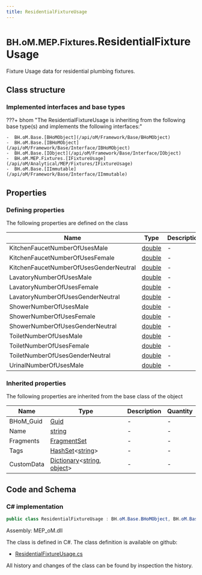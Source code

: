 ```yaml
---
title: ResidentialFixtureUsage
---
```


# <small>BH.oM.MEP.Fixtures.</small>**ResidentialFixtureUsage**

Fixture Usage data for residential plumbing fixtures.

## Class structure

### Implemented interfaces and base types

???+ bhom "The ResidentialFixtureUsage is inheriting from the following base type(s) and implements the following interfaces:"

    -  BH.oM.Base.[BHoMObject](/api/oM/Framework/Base/BHoMObject)
    -  BH.oM.Base.[IBHoMObject](/api/oM/Framework/Base/Interface/IBHoMObject)
    -  BH.oM.Base.[IObject](/api/oM/Framework/Base/Interface/IObject)
    -  BH.oM.MEP.Fixtures.[IFixtureUsage](/api/oM/Analytical/MEP/Fixtures/IFixtureUsage)
    -  BH.oM.Base.[IImmutable](/api/oM/Framework/Base/Interface/IImmutable)


## Properties



### Defining properties

The following properties are defined on the class

| Name             | Type             | Description      | Quantity         |
|------------------|------------------|------------------|------------------|
| KitchenFaucetNumberOfUsesMale | [double](https://learn.microsoft.com/en-us/dotnet/api/System.Double?view=netstandard-2.0) | - | - |
| KitchenFaucetNumberOfUsesFemale | [double](https://learn.microsoft.com/en-us/dotnet/api/System.Double?view=netstandard-2.0) | - | - |
| KitchenFaucetNumberOfUsesGenderNeutral | [double](https://learn.microsoft.com/en-us/dotnet/api/System.Double?view=netstandard-2.0) | - | - |
| LavatoryNumberOfUsesMale | [double](https://learn.microsoft.com/en-us/dotnet/api/System.Double?view=netstandard-2.0) | - | - |
| LavatoryNumberOfUsesFemale | [double](https://learn.microsoft.com/en-us/dotnet/api/System.Double?view=netstandard-2.0) | - | - |
| LavatoryNumberOfUsesGenderNeutral | [double](https://learn.microsoft.com/en-us/dotnet/api/System.Double?view=netstandard-2.0) | - | - |
| ShowerNumberOfUsesMale | [double](https://learn.microsoft.com/en-us/dotnet/api/System.Double?view=netstandard-2.0) | - | - |
| ShowerNumberOfUsesFemale | [double](https://learn.microsoft.com/en-us/dotnet/api/System.Double?view=netstandard-2.0) | - | - |
| ShowerNumberOfUsesGenderNeutral | [double](https://learn.microsoft.com/en-us/dotnet/api/System.Double?view=netstandard-2.0) | - | - |
| ToiletNumberOfUsesMale | [double](https://learn.microsoft.com/en-us/dotnet/api/System.Double?view=netstandard-2.0) | - | - |
| ToiletNumberOfUsesFemale | [double](https://learn.microsoft.com/en-us/dotnet/api/System.Double?view=netstandard-2.0) | - | - |
| ToiletNumberOfUsesGenderNeutral | [double](https://learn.microsoft.com/en-us/dotnet/api/System.Double?view=netstandard-2.0) | - | - |
| UrinalNumberOfUsesMale | [double](https://learn.microsoft.com/en-us/dotnet/api/System.Double?view=netstandard-2.0) | - | - |


### Inherited properties
The following properties are inherited from the base class of the object

| Name             | Type             | Description      | Quantity         |
|------------------|------------------|------------------|------------------|
| BHoM_Guid | [Guid](https://learn.microsoft.com/en-us/dotnet/api/System.Guid?view=netstandard-2.0) | - | - |
| Name | [string](https://learn.microsoft.com/en-us/dotnet/api/System.String?view=netstandard-2.0) | - | - |
| Fragments | [FragmentSet](/api/oM/Framework/Base/FragmentSet) | - | - |
| Tags | [HashSet](https://learn.microsoft.com/en-us/dotnet/api/System.Collections.Generic.HashSet-1?view=netstandard-2.0)&lt;[string](https://learn.microsoft.com/en-us/dotnet/api/System.String?view=netstandard-2.0)&gt; | - | - |
| CustomData | [Dictionary](https://learn.microsoft.com/en-us/dotnet/api/System.Collections.Generic.Dictionary-2?view=netstandard-2.0)&lt;[string](https://learn.microsoft.com/en-us/dotnet/api/System.String?view=netstandard-2.0), [object](https://learn.microsoft.com/en-us/dotnet/api/System.Object?view=netstandard-2.0)&gt; | - | - |


## Code and Schema

### C# implementation

``` C# title="C#"
public class ResidentialFixtureUsage : BH.oM.Base.BHoMObject, BH.oM.Base.IBHoMObject, BH.oM.Base.IObject, BH.oM.MEP.Fixtures.IFixtureUsage, BH.oM.Base.IImmutable
```

Assembly: MEP_oM.dll

The class is defined in C#. The class definition is available on github:

- [ResidentialFixtureUsage.cs](https://github.com/BHoM/BHoM/blob/develop/MEP_oM/Fixtures\ResidentialFixtureUsage.cs)

All history and changes of the class can be found by inspection the history.
